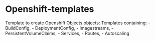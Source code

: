 # Openshift-templates
Template to create Openshift Objects
objects:
  Templates containing:
     - BuildConfig,
     - DeploymentConfig,
     - Imagestreams,
     - PersistentVolumeClaims,
     - Services, 
     - Routes, 
     - Autoscaling 
